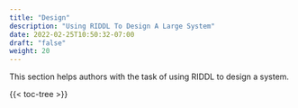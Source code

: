 ```yaml
---
title: "Design"
description: "Using RIDDL To Design A Large System"
date: 2022-02-25T10:50:32-07:00
draft: "false"
weight: 20
---
```


This section helps authors with the task of using RIDDL to design a system. 


{{< toc-tree >}}